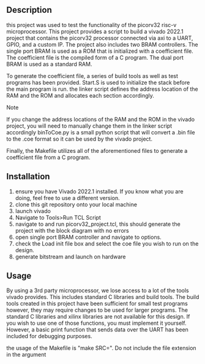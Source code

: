 ## Description 
this project was used to test the functionality of the picorv32 risc-v microprocessor. This project provides a script to build a vivado 2022.1 project that contains the picorv32 processor connected via axi to a UART, GPIO, and a custom IP. The project also includes two BRAM controllers. The single port BRAM is used as a ROM that is initialized with a coefficient file. The coefficient file is the compiled form of a C program. The dual port BRAM is used as a standard RAM. 

To generate the coefficient file, a series of build tools as well as test programs has been provided. Start.S is used to initialize the stack before the main program is run. the linker script defines the address location of the RAM and the ROM and allocates each section accordingly. 
>[!NOTE] 
> If you change the address locations of the RAM and the ROM in the vivado project, you will need to manually change them in the linker script accordingly
binToCoe.py is a small python script that will convert a .bin file to the .coe format so it can be used by the vivado project. 

Finally, the Makefile utilizes all of the aforementioned files to generate a coefficient file from a C program. 

## Installation
1. ensure you have Vivado 2022.1 installed. If you know what you are doing, feel free to use a different version.
2. clone this git repository onto your local machine
3. launch vivado
4. Navigate to Tools>Run TCL Script 
5. navigate to and run picorv32_project.tcl, this should generate the project with the block diagram with no errors
6. open single port BRAM controller and navigate to options. 
7. check the Load init file box and select the coe file you wish to run on the design.
8. generate bitstream and launch on hardware

## Usage
By using a 3rd party microprocessor, we lose access to a lot of the tools vivado provides. This includes standard C libraries and build tools. The build tools created in this project have been sufficient for small test programs however, they may require changes to be used for larger programs. The standard C libraries and xilinx libraries are not available for this design. If you wish to use one of those functions, you must implement it yourself. However, a basic print function that sends data over the UART has been included for debugging purposes.

the usage of the Makefile is "make SRC=<filename>". Do not include the file extension in the argument 